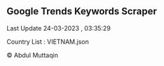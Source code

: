 

## Google Trends Keywords Scraper 
 
Last Update 24-03-2023 , 03:35:29

Country List :
VIETNAM.json



© Abdul Muttaqin 
